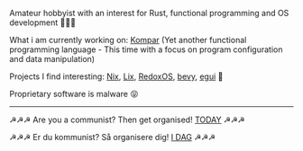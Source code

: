 Amateur hobbyist with an interest for Rust, functional programming and OS development 🦀🦀🦀

What i am currently working on: [Kompar](https://github.com/napcrab/kompar) (Yet another functional programming language - This time with a focus on program configuration and data manipulation)

Projects I find interesting: [Nix](https://github.com/nixos), [Lix](https://github.com/lix-project), [RedoxOS](https://github.com/redox-os), [bevy](https://github.com/bevyengine), [egui](https://github.com/emilk/egui) 🌟

Proprietary software is malware 😝

---

☭☭☭ Are you a communist? Then get organised! [TODAY](https://marxist.com/join-us.htm) ☭☭☭

☭☭☭ Er du kommunist? Så organisere dig! [I DAG](https://revosoc.dk/rkp/) ☭☭☭


<!---
napcrab/napcrab is a ✨ special ✨ repository because its `README.md` (this file) appears on your GitHub profile.
You can click the Preview link to take a look at your changes.
--->
